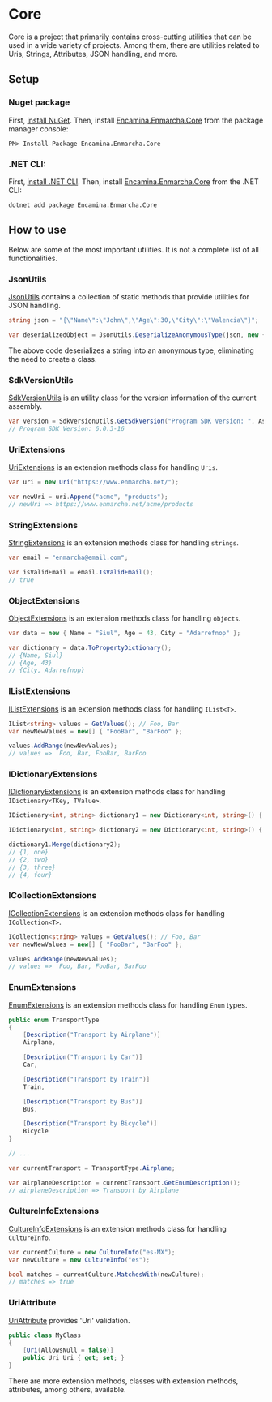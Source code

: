 ﻿# Core

Core is a project that primarily contains cross-cutting utilities that can be used in a wide variety of projects. Among them, there are utilities related to Uris, Strings, Attributes, JSON handling, and more.

## Setup

### Nuget package

First, [install NuGet](http://docs.nuget.org/docs/start-here/installing-nuget). Then, install [Encamina.Enmarcha.Core](https://www.nuget.org/packages/Encamina.Enmarcha.Core) from the package manager console:

    PM> Install-Package Encamina.Enmarcha.Core

### .NET CLI:

First, [install .NET CLI](https://learn.microsoft.com/en-us/dotnet/core/tools/). Then, install [Encamina.Enmarcha.Core](https://www.nuget.org/packages/Encamina.Enmarcha.Core) from the .NET CLI:

    dotnet add package Encamina.Enmarcha.Core

## How to use
Below are some of the most important utilities. It is not a complete list of all functionalities.

### JsonUtils

[JsonUtils](./Extensions/JsonUtils.cs) contains a collection of static methods that provide utilities for JSON handling.

```csharp
string json = "{\"Name\":\"John\",\"Age\":30,\"City\":\"Valencia\"}";

var deserializedObject = JsonUtils.DeserializeAnonymousType(json, new { Name = string.Empty, Age = 0, City = string.Empty });
```
The above code deserializes a string into an anonymous type, eliminating the need to create a class.

### SdkVersionUtils
[SdkVersionUtils](./Extensions/SdkVersionUtils.cs) is an utility class for the version information of the current assembly.

```csharp
var version = SdkVersionUtils.GetSdkVersion("Program SDK Version: ", Assembly.GetAssembly(typeof(Program)));
// Program SDK Version: 6.0.3-16
```

### UriExtensions
[UriExtensions](./Extensions/UriExtensions.cs) is an extension methods class for handling `Uris`.

```csharp
var uri = new Uri("https://www.enmarcha.net/");

var newUri = uri.Append("acme", "products");
// newUri => https://www.enmarcha.net/acme/products
```

### StringExtensions
[StringExtensions](./Extensions/StringExtensions.cs) is an extension methods class for handling `strings`.

```csharp
var email = "enmarcha@email.com";

var isValidEmail = email.IsValidEmail();
// true
```

### ObjectExtensions
[ObjectExtensions](./Extensions/ObjectExtensions.cs) is an extension methods class for handling `objects`.

```csharp
var data = new { Name = "Siul", Age = 43, City = "Adarrefnop" };

var dictionary = data.ToPropertyDictionary();
// {Name, Siul}
// {Age, 43}
// {City, Adarrefnop}
```

### IListExtensions
[IListExtensions](./Extensions/IListExtensions.cs) is an extension methods class for handling `IList<T>`.

```csharp
IList<string> values = GetValues(); // Foo, Bar
var newNewValues = new[] { "FooBar", "BarFoo" };

values.AddRange(newNewValues);
// values =>  Foo, Bar, FooBar, BarFoo
```

### IDictionaryExtensions
[IDictionaryExtensions](./Extensions/IDictionaryExtensions.cs) is an extension methods class for handling `IDictionary<TKey, TValue>`.

```csharp
IDictionary<int, string> dictionary1 = new Dictionary<int, string>() { { 1, "one" }, { 2, "two" }, };

IDictionary<int, string> dictionary2 = new Dictionary<int, string>() { { 3, "three" }, { 4, "four" }, };

dictionary1.Merge(dictionary2);
// {1, one}
// {2, two}
// {3, three}
// {4, four}
```

### ICollectionExtensions
[ICollectionExtensions](./Extensions/ICollectionExtensions.cs) is an extension methods class for handling `ICollection<T>`.

```csharp
ICollection<string> values = GetValues(); // Foo, Bar
var newNewValues = new[] { "FooBar", "BarFoo" };

values.AddRange(newNewValues);
// values =>  Foo, Bar, FooBar, BarFoo
```

### EnumExtensions
[EnumExtensions](./Extensions/EnumExtensions.cs) is an extension methods class for handling `Enum` types.

```csharp
public enum TransportType
{
    [Description("Transport by Airplane")]
    Airplane,

    [Description("Transport by Car")]
    Car,

    [Description("Transport by Train")]
    Train,

    [Description("Transport by Bus")]
    Bus,

    [Description("Transport by Bicycle")]
    Bicycle
}

// ...

var currentTransport = TransportType.Airplane;

var airplaneDescription = currentTransport.GetEnumDescription();
// airplaneDescription => Transport by Airplane
```

### CultureInfoExtensions
[CultureInfoExtensions](./Extensions/CultureInfoExtensions.cs) is an extension methods class for handling `CultureInfo`.

```csharp
var currentCulture = new CultureInfo("es-MX");
var newCulture = new CultureInfo("es");

bool matches = currentCulture.MatchesWith(newCulture);
// matches => true
```

### UriAttribute
[UriAttribute](./DataAnnotations/UriAttribute.cs) provides 'Uri' validation.

```csharp
public class MyClass
{
    [Uri(AllowsNull = false)]
    public Uri Uri { get; set; }
}
```

There are more extension methods, classes with extension methods, attributes, among others, available.